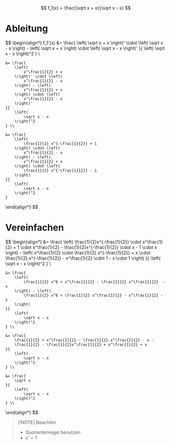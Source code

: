 $$
f_1(x) = \frac{\sqrt x + x}{\sqrt x - x}
$$

# Ableitung

$$
\begin{align*}
	f_1'(x) &= \frac{
		\left(
			\sqrt x + x
		\right)' \cdot \left(
			\sqrt x - x
		\right) - \left(
			\sqrt x + x
		\right) \cdot \left(
			\sqrt x - x
		\right)'
	}{
		\left(
			\sqrt x - x
		\right)^2
	} \\

	&= \frac{
		\left(
			x^\frac{1}{2} + x
		\right)' \cdot \left(
			x^\frac{1}{2} - x
		\right) - \left(
			x^\frac{1}{2} + x
		\right) \cdot \left(
			x^\frac{1}{2} - x
		\right)'
	}{
		\left(
			\sqrt x - x
		\right)^2
	} \\

	&= \frac{
		\left(
			\frac{1}{2} x^{-\frac{1}{2}} + 1
		\right) \cdot \left(
			x^\frac{1}{2} - x
		\right) - \left(
			x^\frac{1}{2} + x
		\right) \cdot \left(
			\frac{1}{2} x^{-\frac{1}{2}} - 1
		\right)
	}{
		\left(
			\sqrt x - x
		\right)^2
	}
\end{align*}
$$

# Vereinfachen

$$
\begin{align*}
	&= \frac{
		\left(
			\frac{1}{2}x^{-\frac{1}{2}} \cdot x^\frac{1}{2} +
			1 \cdot x^\frac{1}{2} -
			\frac{1}{2}x^{-\frac{1}{2}} \cdot x -
			1 \cdot x
		\right) - \left(
			x^\frac{1}{2} \cdot \frac{1}{2} x^{-\frac{1}{2}} +
			x \cdot \frac{1}{2} x^{-\frac{1}{2}} -
			x^\frac{1}{2} \cdot 1 -
			x \cdot 1
		\right)
	}{
		\left(
			\sqrt x - x
		\right)^2
	} \\

	&= \frac{
		\left(
			\frac{1}{2} x^0 + x^\frac{1}{2} - \frac{1}{2} x^\frac{1}{2}  - x
		\right) - \left(
			\frac{1}{2} x^0 + \frac{1}{2} x^\frac{1}{2} - x^\frac{1}{2} - x
		\right)
	}{
		\left(
			\sqrt x - x
		\right)^2
	} \\

	&= \frac{
		\frac{1}{2} + x^\frac{1}{2} - \frac{1}{2} x^\frac{1}{2} - x -
		\frac{1}{2} - \frac{1}{2}x^\frac{1}{2} + x^\frac{1}{2} + x
	}{
		\left(
			\sqrt x - x
		\right)^2
	} \\

	&= \frac{
		\sqrt x
	}{
		\left(
			\sqrt x - x
		\right)^2
	} \\
\end{align*}
$$

> [!NOTE] Beachten
> - Quotientenregel benutzen
> - $x' = 1$
